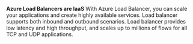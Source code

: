 **Azure Load Balancers are IaaS** 
With Azure Load Balancer, you can scale your applications and create highly available services. Load balancer supports both inbound and outbound scenarios. Load balancer provides low latency and high throughput, and scales up to millions of flows for all TCP and UDP applications.
